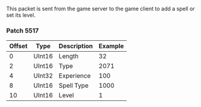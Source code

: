 This packet is sent from the game server to the game client to add a spell or set its level.

### Patch 5517

| Offset | Type | Description | Example |
| -------- | -------- | -------- | -------- |
| 0 | UInt16 | Length | 32 |
| 2 | UInt16 | Type | 2071 |
| 4 | UInt32 | Experience | 100 |
| 8 | UInt16 | Spell Type | 1000 |
| 10 | UInt16 | Level | 1 |
